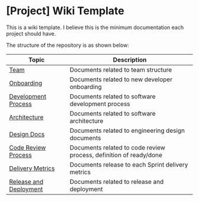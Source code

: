 # [Project] Wiki Template 
  
 This is a wiki template. I believe this is the minimum documentation each project should have. 
  
 The structure of the repository is as shown below: 
  
 | Topic                                                 | Description                                                  | 
 | ----------------------------------------------------- | ------------------------------------------------------------ | 
 | [Team](./01-team)                                     | Documents related to team structure                          | 
 | [Onboarding](./02-onboarding)                         | Documents related to new developer onboarding                | 
 | [Development Process](./03-development-process)       | Documents related to software development process            | 
 | [Architecture](./04-architecture)                     | Documents related to software architecture                   | 
 | [Design Docs](./05-design-docs)                       | Documents related to engineering design documents            | 
 | [Code Review Process](./06-code-review-process)       | Documents related to code review process, definition of ready/done | 
 | [Delivery Metrics](./07-delivery-metrics)             | Documents release to each Sprint delivery metrics            | 
 | [Release and Deployment](./08-release-and-deployment) | Documents related to release and deployment                  |
